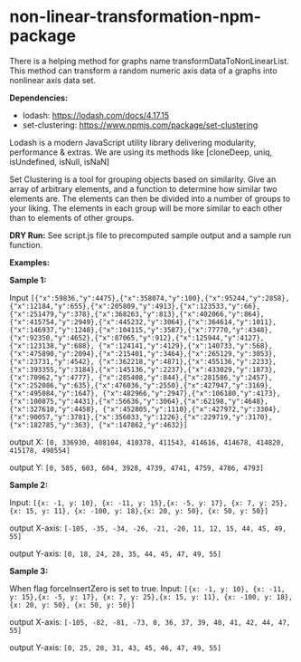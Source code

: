 # non-linear-transformation-npm-package
There is a helping method for graphs name transformDataToNonLinearList. 
This method can transform a random numeric axis data of a graphs into 
nonlinear axis data set. 

**Dependencies:**
- lodash: https://lodash.com/docs/4.17.15 
- set-clustering: https://www.npmjs.com/package/set-clustering

Lodash is a modern JavaScript utility library delivering modularity, performance & extras.
We are using its methods like [cloneDeep, uniq, isUndefined, isNull, isNaN]

Set Clustering is a tool for grouping objects based on similarity.
Give an array of arbitrary elements, and a function to determine how similar two elements are.
The elements can then be divided into a number of groups to your liking.
The elements in each group will be more similar to each other than to elements of other groups.

**DRY Run:**
See script.js file to precomputed sample output and a sample run function.

**Examples:**

**Sample 1:**

Input `[{"x":59836,"y":4475},{"x":358074,"y":100},{"x":95244,"y":2858},{"x":12184,"y":655},{"x":205809,"y":4913},{"x":123533,"y":66},
{"x":251479,"y":378},{"x":368263,"y":813},{"x":402066,"y":864},{"x":415754,"y":2949},{"x":445232,"y":3064},{"x":364614,"y":1011},
{"x":146937,"y":1248},{"x":104115,"y":3587},{"x":77770,"y":4348},{"x":92350,"y":4652},{"x":87065,"y":912},{"x":125944,"y":4127},{"x":123138,"y":688},
{"x":124141,"y":4129},{"x":140733,"y":568},{"x":475890,"y":2094},{"x":215401,"y":3464},{"x":265129,"y":3053},{"x":23731,"y":4542},
{"x":362218,"y":4871},{"x":455136,"y":2233},{"x":393355,"y":3184},{"x":145136,"y":2237},{"x":433029,"y":1873},{"x":70962,"y":4777},
{"x":285408,"y":844},{"x":281586,"y":2457},{"x":252086,"y":635},{"x":476036,"y":2550},{"x":427947,"y":3169},{"x":495084,"y":1647},
{"x":482966,"y":2947},{"x":106180,"y":4173},{"x":100875,"y":4431},{"x":56636,"y":3064},{"x":62198,"y":4648},{"x":327610,"y":4458},
{"x":452805,"y":1110},{"x":427972,"y":3304},{"x":90057,"y":3781},{"x":356033,"y":1226},{"x":229719,"y":3170},{"x":182785,"y":363},
{"x":147862,"y":4632}]`

output X: `[0, 336930, 408104, 410378, 411543, 414616, 414678, 414820, 415178, 490554]`

output Y: `[0, 585, 603, 604, 3928, 4739, 4741, 4759, 4786, 4793]`

**Sample 2:**

Input: `[{x: -1, y: 10}, {x: -11, y: 15},{x: -5, y: 17}, {x: 7, y: 25},{x: 15, y: 11}, {x: -100, y: 18},{x: 20, y: 50}, {x: 50, y: 50}]`

output X-axis: `[-105, -35, -34, -26, -21, -20, 11, 12, 15, 44, 45, 49, 55]`

output Y-axis: `[0, 18, 24, 28, 35, 44, 45, 47, 49, 55]`

**Sample 3:**

When flag forceInsertZero is set to true.
Input: `[{x: -1, y: 10}, {x: -11, y: 15},{x: -5, y: 17}, {x: 7, y: 25},{x: 15, y: 11}, {x: -100, y: 18},{x: 20, y: 50}, {x: 50, y: 50}]`

output X-axis: `[-105, -82, -81, -73, 0, 36, 37, 39, 40, 41, 42, 44, 47, 55]`

output Y-axis: `[0, 25, 28, 31, 43, 45, 46, 47, 49, 55]`
